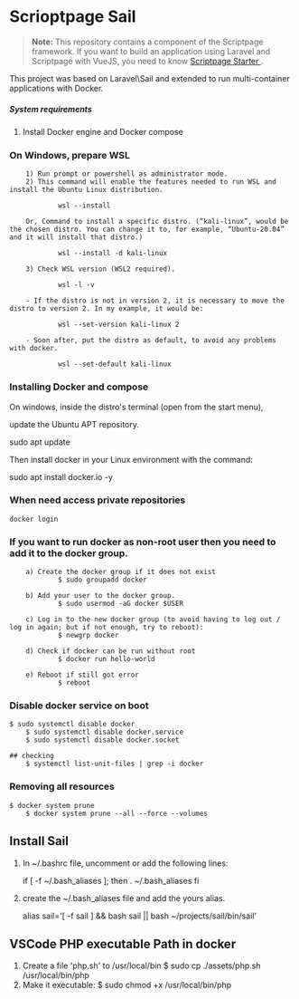# Scrioptpage Sail

> **Note:** This repository contains a component of the Scriptpage framework. If you want to build an application using Laravel and Scriptpage with VueJS, you need to know [Scriptpage Starter ](https://github.com/tuliogoncalves/starter-with-vuejs).

This project was based on Laravel\Sail and extended to run multi-container applications with Docker.

##### System requirements

1) Install Docker engine and Docker compose

### On Windows, prepare WSL

        1) Run prompt or powershell as administrator mode.
        2) This command will enable the features needed to run WSL and install the Ubuntu Linux distribution.

                wsl --install

        Or, Command to install a specific distro. (“kali-linux”, would be the chosen distro. You can change it to, for example, “Ubuntu-20.04” and it will install that distro.)

                wsl --install -d kali-linux

        3) Check WSL version (WSL2 required).

                wsl -l -v

        - If the distro is not in version 2, it is necessary to move the distro to version 2. In my example, it would be:

                wsl --set-version kali-linux 2

        - Soon after, put the distro as default, to avoid any problems with docker.

                wsl --set-default kali-linux

### Installing Docker and compose

On windows, inside the distro's terminal (open from the start menu),

update the Ubuntu APT repository.

sudo apt update

Then install docker in your Linux environment with the command:

sudo apt install docker.io -y

### When need access private repositories

    docker login

### If you want to run docker as non-root user then you need to add it to the docker group.

        a) Create the docker group if it does not exist
                $ sudo groupadd docker

        b) Add your user to the docker group.
                $ sudo usermod -aG docker $USER

        c) Log in to the new docker group (to avoid having to log out / log in again; but if not enough, try to reboot):
                $ newgrp docker

        d) Check if docker can be run without root
                $ docker run hello-world

        e) Reboot if still got error
                $ reboot

### Disable docker service on boot

    $ sudo systemctl disable docker
        $ sudo systemctl disable docker.service
        $ sudo systemctl disable docker.socket

    ## checking
        $ systemctl list-unit-files | grep -i docker

### Removing all resources

    $ docker system prune
        $ docker system prune --all --force --volumes

## Install Sail

1) In ~/.bashrc file, uncomment or add the following lines:

   if [ -f ~/.bash_aliases ]; then
   . ~/.bash_aliases
   fi
2) create the ~/.bash_aliases file and add the yours alias.

   alias sail='[ -f sail ] && bash sail || bash ~/projects/sail/bin/sail'

## VSCode PHP executable Path in docker

1) Create a file 'php.sh' to /usr/local/bin
   $ sudo cp ./assets/php.sh /usr/local/bin/php
2) Make it executable:
   $ sudo chmod +x /usr/local/bin/php
